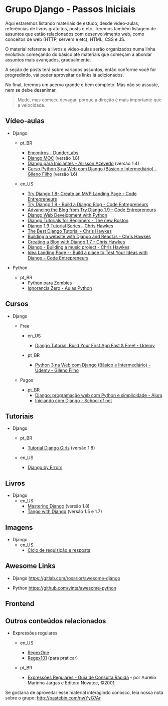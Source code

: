 # Grupo Django - Passos Iniciais

Aqui estaremos listando materiais de estudo, desde vídeo-aulas, referências de livros gratuitos, posts e etc. Teremos também listagem de assuntos que estão relacionados com desenvolvimento web, como conceitos de web (HTTP, servers e etc), HTML, CSS e JS.

O material referente a livros e vídeo-aulas serão organizados numa linha evolutiva: começando do básico até materiais que começam a abordar assuntos mais avançados, gradualmente.

A seção de posts terá sobre variados assuntos, então conforme você for progredindo, vai poder aproveitar os links lá adicionados.

No final, teremos um acervo grande e bem completo. Mas não se assuste, nem se deixe desanimar.
> Mude, mas comece devagar, porque a direção é mais importante que a velocidade.

## Vídeo-aulas

- Django
	- pt_BR
		- [Encontros - DunderLabs](https://www.youtube.com/playlist?list=PLX3H5HWvzsQtOIEWUcEzzkJNIF7IYMLIl)
		- [Django MOC](https://www.youtube.com/playlist?list=PLHWfNMxB2F4G2KHo8DBQr_xq79FXgEIAE) (versão 1.8)
		- [Django para Iniciantes - Allisson Azevedo](https://www.youtube.com/playlist?list=PLfkVgm8720kzm6fmTekjtKyFcppyD4Ubd) (versão 1.4)
		- [Curso Python 3 na Web com Django (Básico e Intermediário) - Gileno Filho](https://www.udemy.com/python-3-na-web-com-django-basico-intermediario/) (versão 1.6)
	
	- en_US
		- [Try Django 1.8- Create an MVP Landing Page - Code Entrepreneurs](https://www.youtube.com/playlist?list=PLEsfXFp6DpzRcd-q4vR5qAgOZUuz8041S)
		- [Try Django 1.9 -  Build a Django Blog - Code Entrepreneurs](https://www.youtube.com/playlist?list=PLEsfXFp6DpzQFqfCur9CJ4QnKQTVXUsRy)
        - [Advancing the Blog from Try Django 1.9 - Code Entrepreneurs](https://www.youtube.com/playlist?list=PLEsfXFp6DpzQB82YbmKKBy2jKdzpZKczn)
        - [Django Web Development with Python](https://www.youtube.com/playlist?list=PLQVvvaa0QuDeA05ZouE4OzDYLHY-XH-Nd)
        - [Django Tutorials for Beginners - The new Boston](https://www.youtube.com/playlist?list=PL6gx4Cwl9DGBlmzzFcLgDhKTTfNLfX1IK)
        - [Django 1.9 Tutorial Series - Chris Hawkes](https://www.youtube.com/playlist?list=PLei96ZX_m9sWowRU2mn0ccUNIBTTclcWO)
        - [The Best Django Tutorial - Chris Hawkes](https://www.youtube.com/playlist?list=PLei96ZX_m9sWlZ9pgnJ6eix76lffAZ2_0)
        - [Building a website with Django and React.js - Chris Hawkes](https://www.youtube.com/playlist?list=PLei96ZX_m9sUs4aFBvxQDKAE1tg2kN01e)
        - [Creating a Blog with Django 1.7 - Chris Hawkes](https://www.youtube.com/playlist?list=PLei96ZX_m9sV9Me7BVXL1RsiwZzUIrgrV)
        - [Django - Building a music project - Chris Hawkes](https://www.youtube.com/playlist?list=PLei96ZX_m9sXgQKdUxVuFw6NJTAZAtMHm)
        - [Idea Landing Page -- Build a place to Test Your Ideas with Django - Code Entrepreneurs](https://www.youtube.com/playlist?list=PLEsfXFp6DpzTgDieSvwKL3CakR8XyKkBk)

- Python
	- pt_BR
		- [Python para Zombies](https://www.youtube.com/playlist?list=PLUukMN0DTKCtbzhbYe2jdF4cr8MOWClXc)
		- [Ignorancia Zero - Aulas Python](https://www.youtube.com/playlist?list=PLfCKf0-awunOu2WyLe2pSD2fXUo795xRe)


## Cursos

- Django
	- Free
		- en_US
			- [Django Tutorial: Build Your First App Fast & Free! - Udemy](https://www.udemy.com/create-your-first-django-website-fast-free/)

		- pt_BR
			- [Python 3 na Web com Django (Básico e Intermediário) - Udemy - Gileno Filho](https://www.udemy.com/python-3-na-web-com-django-basico-intermediario/)
	
	- Pagos
		- pt_BR
			- [Django: programação web com Python e simplicidade - Alura](https://www.alura.com.br/curso-online-introducao-ao-django)
			- [Iniciando com Django - School of net](https://www.schoolofnet.com/courses/iniciando-com-django)


## Tutoriais

- Django
	- pt_BR
		- [Tutorial Django Girls](http://tutorial.djangogirls.org/pt/) (versão 1.8)

	- en_US
		- [Django by Errors](https://django-by-errors.readthedocs.org/en/latest/)

## Livros

- Django
	- en_US
		- [Mastering Django](http://masteringdjango.com/) (versão 1.8)
		- [Tango with Django](http://www.tangowithdjango.com/) (versão 1.5 e 1.7)


## Imagens

- Django
	- en_US
		- [Ciclo de requisição e resposta](http://i.imgur.com/jDyQIEz.jpg)


## Awesome Links
- Django
	https://gitlab.com/rosarior/awesome-django

- Python
	https://github.com/vinta/awesome-python


## Frontend


## Outros conteúdos relacionados

- Expressões regulares
	- en_US
		- [RegexOne](http://regexone.com/lesson/introduction_abcs)
		- [Regex101](https://regex101.com/#python) (para praticar)

	- pt_BR
		- [Expressões Regulares - Guia de Consulta Rápida](http://aurelio.net/regex/guia/) - por Aurelio Marinho Jargas e Editora Novatec, ©2001


Se gostaria de aproveitar esse material interagindo conosco, leia nossa nota sobre o grupo: http://pastebin.com/nwYyG7Ar


